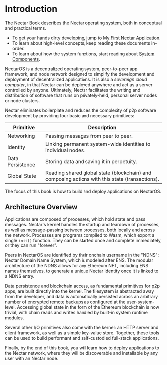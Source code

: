 # Introduction

The Nectar Book describes the Nectar operating system, both in conceptual and practical terms.

* To get your hands dirty developing, jump to [My First Nectar Application](./my_first_app/chapter_1.md).
* To learn about high-level concepts, keep reading these documents in-order.
* To learn about how the system functions, start reading about [System Components](./processes.md).

NectarOS is a decentralized operating system, peer-to-peer app framework, and node network designed to simplify the development and deployment of decentralized applications.
It is also a *sovereign cloud computer*, in that Nectar can be deployed anywhere and act as a server controlled by anyone.
Ultimately, Nectar facilitates the writing and distribution of software that runs on privately-held, personal server nodes or node clusters.

Nectar eliminates boilerplate and reduces the complexity of p2p software development by providing four basic and necessary primitives:

Primitive        | Description
---------------- | -----------
Networking       | Passing messages from peer to peer.
Identity         | Linking permanent system-wide identities to individual nodes.
Data Persistence | Storing data and saving it in perpetuity.
Global State     | Reading shared global state (blockchain) and composing actions with this state (transactions).

The focus of this book is how to build and deploy applications on NectarOS.

## Architecture Overview

Applications are composed of processes, which hold state and pass messages.
Nectar's kernel handles the startup and teardown of processes, as well as message-passing between processes, both locally and across the network.
Processes are programs compiled to Wasm, which export a single `init()` function.
They can be started once and complete immediately, or they can run "forever".

Peers in NectarOS are identified by their onchain username in the "NDNS": Nectar Domain Name System, which is modeled after ENS.
The modular architecture of the NDNS allows for any Ethereum NFT, including ENS names themselves, to generate a unique Nectar identity once it is linked to a NDNS entry.

Data persistence and blockchain access, as fundamental primitives for p2p apps, are built directly into the kernel.
The filesystem is abstracted away from the developer, and data is automatically persisted across an arbitrary number of encrypted remote backups as configured at the user-system-level.
Accessing global state in the form of the Ethereum blockchain is now trivial, with chain reads and writes handled by built-in system runtime modules.

Several other I/O primitives also come with the kernel: an HTTP server and client framework, as well as a simple key-value store.
Together, these tools can be used to build performant and self-custodied full-stack applications.

Finally, by the end of this book, you will learn how to deploy applications to the Nectar network, where they will be discoverable and installable by any user with an Nectar node.
